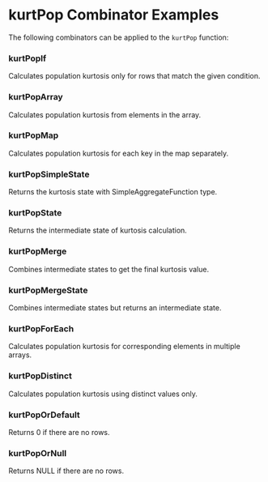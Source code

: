 # kurtPop Combinator Examples

The following combinators can be applied to the `kurtPop` function:

### kurtPopIf
Calculates population kurtosis only for rows that match the given condition.

### kurtPopArray
Calculates population kurtosis from elements in the array.

### kurtPopMap
Calculates population kurtosis for each key in the map separately.

### kurtPopSimpleState
Returns the kurtosis state with SimpleAggregateFunction type.

### kurtPopState
Returns the intermediate state of kurtosis calculation.

### kurtPopMerge
Combines intermediate states to get the final kurtosis value.

### kurtPopMergeState
Combines intermediate states but returns an intermediate state.

### kurtPopForEach
Calculates population kurtosis for corresponding elements in multiple arrays.

### kurtPopDistinct
Calculates population kurtosis using distinct values only.

### kurtPopOrDefault
Returns 0 if there are no rows.

### kurtPopOrNull
Returns NULL if there are no rows. 